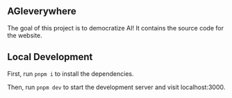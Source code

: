 

## AGIeverywhere

The goal of this project is to democratize AI! It contains the source code for the website.  



## Local Development

First, run `pnpm i` to install the dependencies.

Then, run `pnpm dev` to start the development server and visit localhost:3000.



